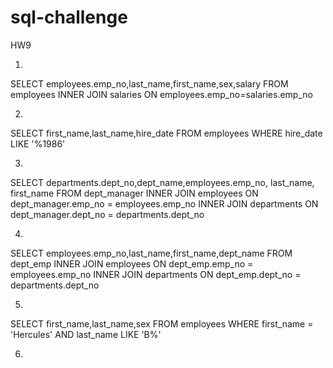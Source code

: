 # sql-challenge
HW9


1)
SELECT employees.emp_no,last_name,first_name,sex,salary 
FROM employees
INNER JOIN salaries
ON employees.emp_no=salaries.emp_no

2)
SELECT first_name,last_name,hire_date 
FROM employees
WHERE hire_date LIKE '%1986'

3)
SELECT departments.dept_no,dept_name,employees.emp_no, last_name, first_name
FROM dept_manager
INNER JOIN employees
ON dept_manager.emp_no = employees.emp_no
INNER JOIN departments
ON dept_manager.dept_no = departments.dept_no

4)
SELECT employees.emp_no,last_name,first_name,dept_name
FROM dept_emp
INNER JOIN employees
ON dept_emp.emp_no = employees.emp_no
INNER JOIN departments
ON dept_emp.dept_no = departments.dept_no

5)
SELECT first_name,last_name,sex
FROM employees
WHERE first_name = 'Hercules'
AND last_name LIKE 'B%'

6)
